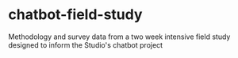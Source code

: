# chatbot-field-study
Methodology and survey data from a two week intensive field study designed to inform the Studio's chatbot project
